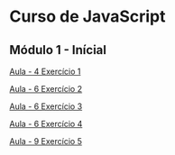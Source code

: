 # Curso de JavaScript

## Módulo 1 - Inícial



 <a href="cv/Aula-04/0001.html" target="_blank">Aula - 4 Exercício 1</a>
 
<a href="cv/Aula-06/0002.html" target="_blank">Aula - 6 Exercício 2</a>

<a href="cv/Aula-06/0003.html" target="_blank">Aula - 6 Exercício 3</a>

<a href="cv/Aula-06/0004.html" target="_blank">Aula - 6 Exercício 4</a>

<a href="cv/Aula-09/0005.html" target="_blank">Aula - 9 Exercício 5</a>

